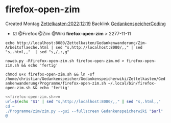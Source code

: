 # firefox-open-zim
Created Montag [Zettelkasten:2022:12:19]()
Backlink [GedankenspeicherCoding](../GedankenspeicherCoding.md)

* ☑ @Firefox @Zim @Wiki  **firefox-open-zim**  >  2277-11-11



``echo http://localhost:8080/Zettelkasten/Gedankenwanderung/Zim-Arbeitsflaeche.html | sed "s,http://localhost:8080/,," | sed "s,.html,,"  | sed "s,/,:,g"``

``noweb.py -Rfirefox-open-zim.sh firefox-open-zim.md > firefox-open-zim.sh && echo 'fertig'``

``chmod u+x firefox-open-zim.sh && ln -sf /home/christian/Gedankenspeicher/Gedankenspeicherwiki/Zettelkasten/Gedankenwanderung/Programme/firefox-open-zim.sh ~/.local/bin/firefox-open-zim.sh && echo 'fertig'``

```bash
<<firefox-open-zim.sh>>=
url=$(echo "$1" | sed "s,http://localhost:8080/,," | sed "s,.html,,"  | sed "s,/,:,g")
cd ~
./Programme/zim/zim.py --gui --fullscreen Gedankenspeicherwiki "$url" 
@

```

